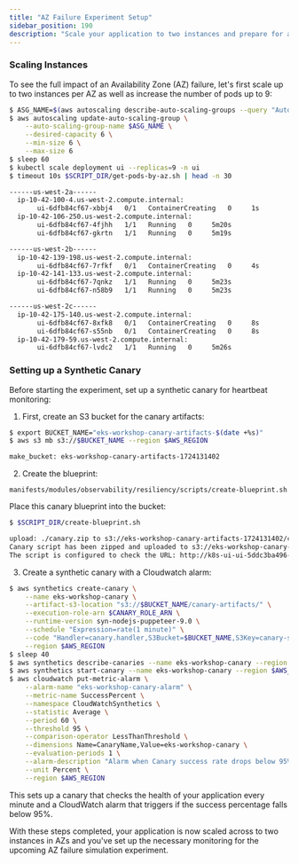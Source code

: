 ```yaml
---
title: "AZ Failure Experiment Setup"
sidebar_position: 190
description: "Scale your application to two instances and prepare for an AZ failure simulation experiment."
---
```


### Scaling Instances

To see the full impact of an Availability Zone (AZ) failure, let's first scale up to two instances per AZ as well as increase the number of pods up to 9:

```bash timeout=120
$ ASG_NAME=$(aws autoscaling describe-auto-scaling-groups --query "AutoScalingGroups[? Tags[? (Key=='eks:cluster-name') && Value=='eks-workshop']].AutoScalingGroupName" --output text)
$ aws autoscaling update-auto-scaling-group \
    --auto-scaling-group-name $ASG_NAME \
    --desired-capacity 6 \
    --min-size 6 \
    --max-size 6
$ sleep 60
$ kubectl scale deployment ui --replicas=9 -n ui
$ timeout 10s $SCRIPT_DIR/get-pods-by-az.sh | head -n 30

------us-west-2a------
  ip-10-42-100-4.us-west-2.compute.internal:
       ui-6dfb84cf67-xbbj4   0/1   ContainerCreating   0     1s
  ip-10-42-106-250.us-west-2.compute.internal:
       ui-6dfb84cf67-4fjhh   1/1   Running   0     5m20s
       ui-6dfb84cf67-gkrtn   1/1   Running   0     5m19s

------us-west-2b------
  ip-10-42-139-198.us-west-2.compute.internal:
       ui-6dfb84cf67-7rfkf   0/1   ContainerCreating   0     4s
  ip-10-42-141-133.us-west-2.compute.internal:
       ui-6dfb84cf67-7qnkz   1/1   Running   0     5m23s
       ui-6dfb84cf67-n58b9   1/1   Running   0     5m23s

------us-west-2c------
  ip-10-42-175-140.us-west-2.compute.internal:
       ui-6dfb84cf67-8xfk8   0/1   ContainerCreating   0     8s
       ui-6dfb84cf67-s55nb   0/1   ContainerCreating   0     8s
  ip-10-42-179-59.us-west-2.compute.internal:
       ui-6dfb84cf67-lvdc2   1/1   Running   0     5m26s
```

### Setting up a Synthetic Canary

Before starting the experiment, set up a synthetic canary for heartbeat monitoring:

1. First, create an S3 bucket for the canary artifacts:

```bash wait=30
$ export BUCKET_NAME="eks-workshop-canary-artifacts-$(date +%s)"
$ aws s3 mb s3://$BUCKET_NAME --region $AWS_REGION

make_bucket: eks-workshop-canary-artifacts-1724131402
```

2. Create the blueprint:

```file
manifests/modules/observability/resiliency/scripts/create-blueprint.sh
```

Place this canary blueprint into the bucket:

```bash
$ $SCRIPT_DIR/create-blueprint.sh

upload: ./canary.zip to s3://eks-workshop-canary-artifacts-1724131402/canary-scripts/canary.zip
Canary script has been zipped and uploaded to s3://eks-workshop-canary-artifacts-1724131402/canary-scripts/canary.zip
The script is configured to check the URL: http://k8s-ui-ui-5ddc3ba496-721427594.us-west-2.elb.amazonaws.com
```

3. Create a synthetic canary with a Cloudwatch alarm:

```bash
$ aws synthetics create-canary \
    --name eks-workshop-canary \
    --artifact-s3-location "s3://$BUCKET_NAME/canary-artifacts/" \
    --execution-role-arn $CANARY_ROLE_ARN \
    --runtime-version syn-nodejs-puppeteer-9.0 \
    --schedule "Expression=rate(1 minute)" \
    --code "Handler=canary.handler,S3Bucket=$BUCKET_NAME,S3Key=canary-scripts/canary.zip" \
    --region $AWS_REGION
$ sleep 40
$ aws synthetics describe-canaries --name eks-workshop-canary --region $AWS_REGION
$ aws synthetics start-canary --name eks-workshop-canary --region $AWS_REGION
$ aws cloudwatch put-metric-alarm \
    --alarm-name "eks-workshop-canary-alarm" \
    --metric-name SuccessPercent \
    --namespace CloudWatchSynthetics \
    --statistic Average \
    --period 60 \
    --threshold 95 \
    --comparison-operator LessThanThreshold \
    --dimensions Name=CanaryName,Value=eks-workshop-canary \
    --evaluation-periods 1 \
    --alarm-description "Alarm when Canary success rate drops below 95%" \
    --unit Percent \
    --region $AWS_REGION
```

This sets up a canary that checks the health of your application every minute and a CloudWatch alarm that triggers if the success percentage falls below 95%.

With these steps completed, your application is now scaled across to two instances in AZs and you've set up the necessary monitoring for the upcoming AZ failure simulation experiment.
